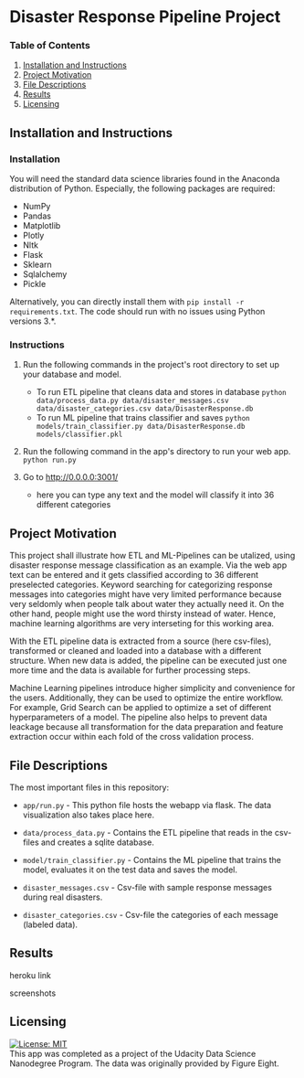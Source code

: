 # Disaster Response Pipeline Project

### Table of Contents

1. [Installation and Instructions](#installation)
2. [Project Motivation](#motivation)
3. [File Descriptions](#files)
4. [Results](#results)
5. [Licensing](#licensing)

## Installation and Instructions<a name="installation"></a>

### Installation

You will need the standard data science libraries found in the Anaconda distribution of Python. Especially, the following packages are required:

- NumPy
- Pandas
- Matplotlib
- Plotly
- Nltk
- Flask
- Sklearn
- Sqlalchemy
- Pickle

Alternatively, you can directly install them with `pip install -r requirements.txt`. The code should run with no issues using Python versions 3.*.

### Instructions

1. Run the following commands in the project's root directory to set up your database and model.

    - To run ETL pipeline that cleans data and stores in database
        `python data/process_data.py data/disaster_messages.csv data/disaster_categories.csv data/DisasterResponse.db`
    - To run ML pipeline that trains classifier and saves
        `python models/train_classifier.py data/DisasterResponse.db models/classifier.pkl`

2. Run the following command in the app's directory to run your web app.
    `python run.py`

3. Go to http://0.0.0.0:3001/ 

    - here you can type any text and the model will classify it into 36 different categories

## Project Motivation<a name="motivation"></a>

This project shall illustrate how ETL and ML-Pipelines can be utalized, using disaster response message classification as an example. Via the web app
text can be entered and it gets classified according to 36 different preselected categories. Keyword searching for categorizing response messages into
categories might have very limited performance because very seldomly when people talk about water they actually need it. On the other hand, people might
use the word thirsty instead of water. Hence,  machine learning algorithms are very interseting for this working area.

With the ETL pipeline data is extracted from a source (here csv-files), transformed or cleaned and loaded into a database with a different structure. When
new data is added, the pipeline can be executed just one more time and the data is available for further processing steps.

Machine Learning pipelines introduce higher simplicity and convenience for the users. Additionally, they can be used to optimize the entire workflow. For example,
Grid Search can be applied to optimize a set of different hyperparameters of a model. The pipeline also helps to prevent data leackage because all transformation
for the data preparation and feature extraction occur within each fold of the cross validation process.

## File Descriptions <a name="files"></a>

The most important files in this repository:

* `app/run.py` - This python file hosts the webapp via flask. The data visualization also takes place here.

* `data/process_data.py` - Contains the ETL pipeline that reads in the csv-files and creates a sqlite database.

* `model/train_classifier.py` - Contains the ML pipeline that trains the model, evaluates it on the test data and saves the model.

* `disaster_messages.csv` - Csv-file with sample response messages during real disasters.

* `disaster_categories.csv` - Csv-file the categories of each message (labeled data).

## Results<a name="results"></a>

heroku link

screenshots

## Licensing<a name="licensing"></a>
[![License: MIT](https://img.shields.io/badge/License-MIT-yellow.svg)](https://opensource.org/licenses/MIT)  
This app was completed as a project of the Udacity Data Science Nanodegree Program. The data was originally provided by Figure Eight.
